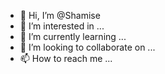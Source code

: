 - 👋 Hi, I’m @Shamise
- 👀 I’m interested in ...
- 🌱 I’m currently learning ...
- 💞️ I’m looking to collaborate on ...
- 📫 How to reach me ...

<!---
Shamise/Shamise is a ✨ special ✨ repository because its `README.md` (this file) appears on your GitHub profile.
You can click the Preview link to take a look at your changes.
--->
